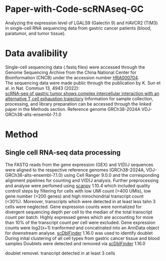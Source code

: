 # Paper-with-Code-scRNAseq-GC
Analyzing the expression level of LGALS9 (Galectin 9) and HAVCR2 (TIM3) in single-cell RNA sequencing data from gastric cancer patients (blood, paratumor, and tumor tissue).  
# Data avalibility
Single-cell sequencing data (.fastq files) were accessed through the Genome Sequencing Archive from the China National Center for Bioinformation (CNCB) under the accession number [HRA000704](https://ngdc.cncb.ac.cn/gsa-human/browse/HRA000704).  
The sequencing data were made public through the publication by K. Sun et al. in Nat. Commun 13, 4943 (2022):  
[scRNA-seq of gastric tumor shows complex intercellular interaction with an alternative T cell exhaustion trajectory]( https://doi.org/10.1038/s41467-022-32627-z) Information for sample collection, processing, and library preparation can be accessed through the linked paper in the Methods section.
Reference genome GRCh38-2024A
VDJ-GRCh38-alts-ensembl-7.1.0

# Method
## Single cell RNA-seq data processing
The FASTQ reads from the gene expression (GEX) and V(D)J sequences were aligned to the respective reference genomes (GRCh38-2024A, VDJ-GRCh38-alts-ensembl-7.1.0) using Cell Ranger 9.0.0 and the corresponding alignment pipelines for counting and V(D)J analysis. Further preprocessing and analyse were perfomed using [scanpy](https://doi.org/10.1186/s13059-017-1382-0) 1.10.4 which included quality controll steps by filtering for cells with low UMI count (>400 UMIs), low gene number (>200 genes) and high mirochondrial transcript count (<30%). Moreover, transcripts which were detected in at least  less tahn 3 cells were neglected. Gene expression counts were normalized for divergent sequencing depth per cell to the median of the total transcript count per batch. Highly expressed genes which are accounting for more than 10% of the transcript count per cell were excluded. Gene expression counts were log2(x+1) tranformed and concatinated into an AnnData object for downstream analyse. [scDblFinder](10.12688/f1000research.73600.2) 1.16.0 was used to identify doublet  During inital clustering of all cell types from gastric cancer tissue and blood samples Doublets were detected and removed via [scDblFinder](10.12688/f1000research.73600.2) 1.16.0


doublet removel. transcript detected in at least 3 cells 
